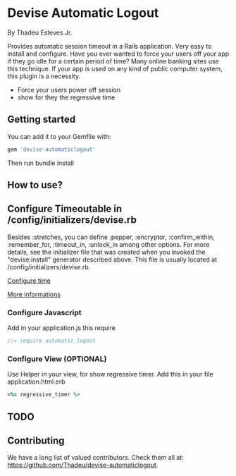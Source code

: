 # Devise Automatic Logout
By Thadeu Esteves Jr.

Provides automatic session timeout in a Rails application. Very easy to install and configure. Have you ever wanted to force your users off your app if they go idle for a certain period of time? Many online banking sites use this technique. If your app is used on any kind of public computer system, this plugin is a necessity.

* Force your users power off session
* show for they the regressive time

## Getting started

You can add it to your Gemfile with:

```ruby
gem 'devise-automaticlogout'
```

Then run bundle install

## How to use?

## Configure Timeoutable in /config/initializers/devise.rb

Besides :stretches, you can define :pepper, :encryptor, :confirm_within, :remember_for, :timeout_in, :unlock_in among other options. For more details, see the initializer file that was created when you invoked the "devise:install" generator described above. This file is usually located at /config/initializers/devise.rb.

[Configure time](https://github.com/plataformatec/devise#configuring-models)

[More informations](http://www.rubydoc.info/github/plataformatec/devise/master/Devise/Models/Timeoutable)

### Configure Javascript
Add in your application.js this require

```javascript
//= require automatic_logout
```
### Configure View (OPTIONAL)

Use Helper in your view, for show regressive timer. Add this in your file application.html.erb

```ruby
<%= regressive_timer %>
```

## TODO


## Contributing

We have a long list of valued contributors. Check them all at: https://github.com/Thadeu/devise-automaticlogout.
